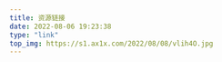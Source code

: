 ```yaml
---
title: 资源链接
date: 2022-08-06 19:23:38
type: "link"
top_img: https://s1.ax1x.com/2022/08/08/vlih4O.jpg
---
```




